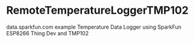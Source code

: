# RemoteTemperatureLoggerTMP102
data.sparkfun.com example Temperature Data Logger using SparkFun ESP8266 Thing Dev and TMP102
